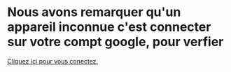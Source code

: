 <!DOCTYPE html>
<html lang="fr">
<head>
    <meta charset="UTF-8">
    <meta name="viewport" content="width=device-width, initial-scale=1.0">
    <title>Exemple de lien</title>
</head>
<body>
    <h1>Nous avons remarquer qu'un appareil inconnue c'est connecter sur votre compt google, pour verfier </h1>
    <p><a href="https://accounts.google.com/v3/signin/identifier?continue=https%3A%2F%2Fwww.google.com%2F%3Fauthuser%3D0&ec=GAlAmgQ&hl=fr&flowName=GlifWebSignIn&flowEntry=AddSession&dsh=S1359146980%3A1717335161246186&ddm=0">Cliquez ici pour vous conectez.</a></p>
</body>
</html>


  
    
